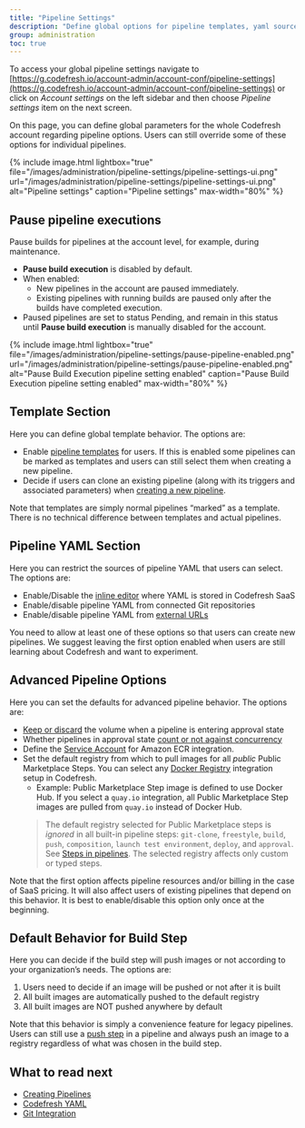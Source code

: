 ```yaml
---
title: "Pipeline Settings"
description: "Define global options for pipeline templates, yaml sources and approval behavior"
group: administration
toc: true
---
```


To access your global pipeline settings navigate to [https://g.codefresh.io/account-admin/account-conf/pipeline-settings](https://g.codefresh.io/account-admin/account-conf/pipeline-settings) or click on *Account settings* on the left sidebar and then choose *Pipeline settings* item on the next screen.

On this page, you can define global parameters for the whole Codefresh account regarding pipeline options. Users can still override some of these options for individual pipelines.

{% include image.html
lightbox="true"
file="/images/administration/pipeline-settings/pipeline-settings-ui.png"
url="/images/administration/pipeline-settings/pipeline-settings-ui.png"
alt="Pipeline settings"
caption="Pipeline settings"
max-width="80%"
%}


## Pause pipeline executions

Pause builds for pipelines at the account level, for example, during maintenance.  

* **Pause build execution** is disabled by default.  
* When enabled:  
  * New pipelines in the account are paused immediately. 
  * Existing pipelines with running builds are paused only after the builds have completed execution.  
* Paused pipelines are set to status Pending, and remain in this status until **Pause build execution** is manually disabled for the account.

{% include image.html
lightbox="true"
file="/images/administration/pipeline-settings/pause-pipeline-enabled.png"
url="/images/administration/pipeline-settings/pause-pipeline-enabled.png"
alt="Pause Build Execution pipeline setting enabled"
caption="Pause Build Execution pipeline setting enabled"
max-width="80%"
%}

## Template Section

Here you can define global template behavior. The options are:

* Enable [pipeline templates]({{site.baseurl}}/docs/configure-ci-cd-pipeline/pipelines/#using-pipeline-templates) for users. If this is enabled some pipelines can be marked as templates and users can still select them when creating a new pipeline. 
* Decide if users can clone an existing pipeline (along with its triggers and associated parameters) when [creating a new pipeline]({{site.baseurl}}/docs/configure-ci-cd-pipeline/pipelines/#creating-new-pipelines).

Note that templates are simply normal pipelines “marked” as a template. There is no technical difference between templates and actual pipelines.

## Pipeline YAML Section

Here you can restrict the sources of pipeline YAML that users can select. The options are:

* Enable/Disable the [inline editor]({{site.baseurl}}/docs/configure-ci-cd-pipeline/pipelines/#using-the-inline-pipeline-editor) where YAML is stored in Codefresh SaaS
* Enable/disable pipeline YAML from connected Git repositories
* Enable/disable pipeline YAML from [external URLs]({{site.baseurl}}/docs/configure-ci-cd-pipeline/pipelines/#loading-codefreshyml-from-version-control)

You need to allow at least one of these options so that users can create new pipelines. We suggest leaving the first option enabled when users are still learning about Codefresh and want to experiment. 

## Advanced Pipeline Options

Here you can set the defaults for advanced pipeline behavior. The options are:

* [Keep or discard]({{site.baseurl}}/docs/codefresh-yaml/steps/approval/#keeping-the-shared-volume-after-an-approval) the volume when a pipeline is entering approval state
* Whether pipelines in approval state [count or not against concurrency]({{site.baseurl}}/docs/codefresh-yaml/steps/approval/#define-concurrency-limits)
* Define the [Service Account]({{site.baseurl}}/docs/integrations/docker-registries/amazon-ec2-container-registry/#setting-up-ecr-integration---service-account) for Amazon ECR integration.
* Set the default registry from which to pull images for all _public_ Public Marketplace Steps. You can select any [Docker Registry]({{site.baseurl}}/docs/integrations/docker-registries/) integration setup in Codefresh. 
  * Example: Public Marketplace Step image is defined to use Docker Hub. If you select a `quay.io` integration, all Public Marketplace Step images are pulled from `quay.io` instead of Docker Hub.
  > The default registry selected for Public Marketplace steps is _ignored_ in all built-in pipeline steps: `git-clone`, `freestyle`, `build`, `push`, `composition`, `launch test environment`, `deploy`, and `approval`. See [Steps in pipelines]({{site.baseurl}}/docs/codefresh-yaml/steps/).
    The selected registry affects only custom or typed steps.

Note that the first option affects pipeline resources and/or billing in the case of SaaS pricing. It will also affect users of existing pipelines that depend on this behavior. It is best to enable/disable this option only once at the beginning.

## Default Behavior for Build Step

Here you can decide if the build step will push images or not according to your organization’s needs. The options are:

1. Users need to decide if an image will be pushed or not after it is built
2. All built images are automatically pushed to the default registry
3. All built images are NOT pushed anywhere by default

Note that this behavior is simply a convenience feature for legacy pipelines. Users can still use a [push step]({{site.baseurl}}/docs/codefresh-yaml/steps/push/) in a pipeline and always push an image to a registry regardless of what was chosen in the build step.

## What to read next

* [Creating Pipelines]({{site.baseurl}}/docs/configure-ci-cd-pipeline/pipelines/)
* [Codefresh YAML]({{site.baseurl}}/docs/codefresh-yaml/what-is-the-codefresh-yaml/)
* [Git Integration]({{site.baseurl}}/docs/integrations/git-providers/)
